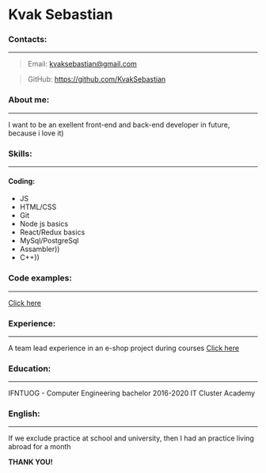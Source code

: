 # Kvak Sebastian

### Contacts:
_____

> Email: kvaksebastian@gmail.com

> GitHub: https://github.com/KvakSebastian

### About me:
_____
I want to be an exellent front-end and back-end developer in future, because i love it)

### Skills:
_____

#### Coding:

- JS
- HTML/CSS
- Git
- Node js basics 
- React/Redux basics 
- MySql/PostgreSql
- Assambler))
- C++))

### Code examples:
___

 [Click here][git-repo-url]

### Experience:
___
 A team lead experience in an e-shop project during courses
 [Click here][heroku]
 
### Education:
___
 IFNTUOG - Computer Engineering bachelor 2016-2020
 IT Cluster Academy
 
### English:
___
If we exclude practice at school and university, then I had an practice living abroad for a month
 
__THANK YOU!__

 [git-repo-url]: <https://github.com/KvakSebastian>
 [heroku]: <https://agile-tundra-77784.herokuapp.com/>


